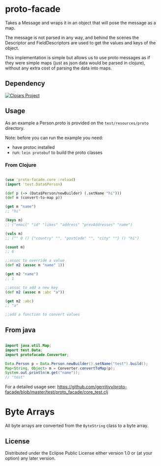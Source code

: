 # proto-facade

Takes a Message and wraps it in an object that will pose the message as a map.

The message is not parsed in any way, and behind the scenes the Descriptor and FieldDescriptors are used to get the values and keys of the object.

This implementation is simple but allows us to use proto messages as if they were simple maps (just as json data would be parsed in clojure), without
any extra cost of parsing the data into maps.


## Dependency

[![Clojars Project](http://clojars.org/proto-facade/latest-version.svg)](http://clojars.org/proto-facade)

## Usage

As an example a Person.proto is provided on the ```test/resources/proto``` directory.

Note: before you can run the example you need:

* have protoc installed 
* run: ```lein protobuf``` to build the proto classes
 
 
### From Clojure

```clojure

(use 'proto-facade.core :reload)
(import 'test.Data$Person)

(def p (-> (Data$Person/newBuilder) (.setName "hi")))
(def m (convert-to-map p))

(get m "name")
;; "hi"

(keys m)
;; ("email" "id" "likes" "address" "prevAddresses" "name")

(vals m)
;; ("" 0 () {"country" "", "postCode" "", "city" ""} () "hi")

(count m)
;; 6

;;assoc to override a value
(def m2 (assoc m "name" 1))

(get m2 "name")
;; 1

;;assoc to add a new key
(def m2 (assoc m :abc "a"))

(get m2 :abc)
;; "a"

;;add a function to convert values

```


## From java

```java

import java.util.Map;
import test.Data;
import protofacade.Converter;

Data.Person p = Data.Person.newBuilder().setName("test").build();
Map<String, Object> m = Converter.convertToMap(p);
System.out.println(m.get("name"));
// "test"		

```

For a detailed usage see: https://github.com/gerritjvv/proto-facade/blob/master/test/proto_facade/core_test.clj

# Byte Arrays

All byte arrays are converted from the ```ByteString``` class to a byte array.

## License

Distributed under the Eclipse Public License either version 1.0 or (at
your option) any later version.
